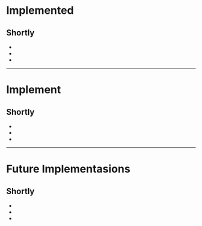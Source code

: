# Implemented
## Shortly
*
*
*

---

# Implement
## Shortly
*
*
*

---

# Future Implementasions
## Shortly
*
*
*